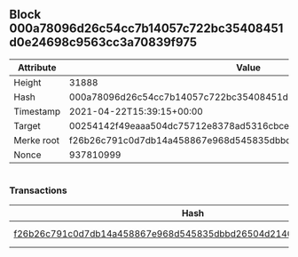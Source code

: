 ## Block 000a78096d26c54cc7b14057c722bc35408451d0e24698c9563cc3a70839f975

Attribute | Value
--- | ---
Height | 31888
Hash | 000a78096d26c54cc7b14057c722bc35408451d0e24698c9563cc3a70839f975
Timestamp | 2021-04-22T15:39:15+00:00
Target | 00254142f49eaaa504dc75712e8378ad5316cbcead634704b3734b6271167cc4
Merke root | f26b26c791c0d7db14a458867e968d545835dbbd26504d2140dc03188b400183
Nonce | 937810999

```

```

### Transactions

Hash | Amount
--- | ---
[f26b26c791c0d7db14a458867e968d545835dbbd26504d2140dc03188b400183](f26b26c791c0d7db14a458867e968d545835dbbd26504d2140dc03188b400183.md) | 10.00000000 SKEPTI 
